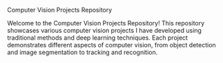Computer Vision Projects Repository

Welcome to the Computer Vision Projects Repository! This repository showcases various computer vision projects
I have developed using traditional methods and deep learning techniques.
Each project demonstrates different aspects of computer vision,
from object detection and image segmentation to tracking and recognition.
